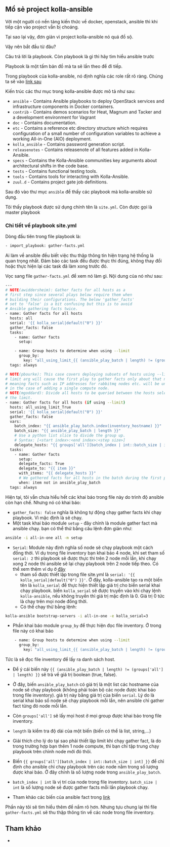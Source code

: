 ## Mổ sẻ project kolla-ansible

Với một người có nền tảng kiến thức về docker, openstack, ansible thì khi tiếp cận vào project vẫn bị choáng.

Tại sao lại vậy, đơn giản vì project kolla-ansible nó quá đồ sộ.

Vậy nên bắt đầu từ đâu?

Câu trả lời là playbook. Còn playbook là gì thì hãy tìm hiểu ansible trước

Playbook là một tấm bản đồ mà ta sẽ lần theo để đi tiếp. 

Trong playbook của kolla-ansible, nó định nghĩa các role rất rõ ràng. Chúng ta sẽ vào [link sau](https://opendev.org/openstack/kolla-ansible)

Kiến trúc các thư mục trong kolla-ansible được mô tả như sau:

- `ansible` - Contains Ansible playbooks to deploy OpenStack services and infrastructure components in Docker containers.
- `contrib` - Contains demos scenarios for Heat, Magnum and Tacker and a development environment for Vagrant
- `doc` - Contains documentation.
- `etc` - Contains a reference etc directory structure which requires configuration of a small number of configuration variables to achieve a working All-in-One (AIO) deployment.
- `kolla_ansible` - Contains password generation script.
- `releasenotes` - Contains releasenote of all features added in Kolla-Ansible.
- `specs` - Contains the Kolla-Ansible communities key arguments about architectural shifts in the code base.
- `tests` - Contains functional testing tools.
- `tools` - Contains tools for interacting with Kolla-Ansible.
- `zuul.d` - Contains project gate job definitions.

Sau đó vào thư mục `ansible` để thấy các playbook mà kolla-ansible sử dụng. 

Tôi thấy playbook được sử dụng chính tên là `site.yml`. Còn được gọi là master playbook

### Chi tiết về playbook site.yml

Dòng đầu tiên trong file playbook là:
```sh
- import_playbook: gather-facts.yml
```

Ai làm về ansible đều biết việc thu thập thông tin hiện trạng hệ thống là quan trọng nhất. Đảm bảo các task đều được thực thi đúng, không thay đổi hoặc thực hiện lại các task đã làm xong trước đó.

Vọc sang file `gather-facts.yml` để xem nó làm gì. Nội dung của nó như sau:
```sh
---
# NOTE(awiddersheim): Gather facts for all hosts as a
# first step since several plays below require them when
# building their configurations. The below 'gather_facts'
# set to 'false' is a bit confusing but this is to avoid
# Ansible gathering facts twice.
- name: Gather facts for all hosts
  hosts: all
  serial: '{{ kolla_serial|default("0") }}'
  gather_facts: false
  tasks:
    - name: Gather facts
      setup:

    - name: Group hosts to determine when using --limit
      group_by:
        key: "all_using_limit_{{ (ansible_play_batch | length) != (groups['all'] | length) }}"
  tags: always

# NOTE(pbourke): This case covers deploying subsets of hosts using --limit. The
# limit arg will cause the first play to gather facts only about that node,
# meaning facts such as IP addresses for rabbitmq nodes etc. will be undefined
# in the case of adding a single compute node.
# NOTE(mgoddard): Divide all hosts to be queried between the hosts selected via
# the limit.
- name: Gather facts for all hosts (if using --limit)
  hosts: all_using_limit_True
  serial: '{{ kolla_serial|default("0") }}'
  gather_facts: false
  vars:
    batch_index: "{{ ansible_play_batch.index(inventory_hostname) }}"
    batch_size: "{{ ansible_play_batch | length }}"
    # Use a python list slice to divide the group up.
    # Syntax: [<start index>:<end index>:<step size>]
    delegate_hosts: "{{ groups['all'][batch_index | int::batch_size | int] }}"
  tasks:
    - name: Gather facts
      setup:
      delegate_facts: True
      delegate_to: "{{ item }}"
      with_items: "{{ delegate_hosts }}"
      # We gathered facts for all hosts in the batch during the first play.
      when: item not in ansible_play_batch
  tags: always
```

Hiện tại, tôi vẫn chưa hiểu hết các khai báo trong file này do trình độ ansible còn hạn chế. Nhưng nó có khai báo:

- `gather_facts: false` nghĩa là không tự động chạy gather facts khi chạy playbook. Vì mặc định là sẽ chạy.
- Một task khai báo module `setup` - đây chính là module gather fact mà ansible chạy. bạn có thể thử bằng câu lệnh đơn giản như:
```sh
ansible -i all-in-one all -m setup
```

- `Serial`: Module này định nghĩa số node sẽ chạy playbook một cách đồng thời. Ví dụ trong file inventory bạn khai báo 4 node, khi set tham số `serial: 2` thì playbook sẽ được thực thi trên 2 node mỗi lần, khi chạy xong 2 node thì ansible sẽ lại chạy playbook trên 2 node tiếp theo. Có thể xem thêm ví dụ ở [đây](https://stackoverflow.com/questions/50026802/override-ansible-playbook-serial-from-command-line)
	- tham số được thiết lập trong file site.yml là `serial: '{{ kolla_serial|default("0") }}'`. Ở đây, kolla-ansible tạo ra một biến tên là `kolla_serial` để thực hiện thiết lập giá trị cho biến serial khai chạy playbook. biến `kolla_serial` sẽ được truyền vào khi chạy lệnh `kolla-ansible`, nếu không truyền thì giá trị mặc định là 0. Giá trị 0 tức là chạy trên mọi node đồng thời.
	- Có thể chạy thử bằng lệnh:
```sh
kolla-ansible bootstrap-servers -i all-in-one -e kolla_serial=3
```

- Phần khai báo module `group_by` để thực hiện đọc file inventory. Ở trong file này có khai báo
```sh
    - name: Group hosts to determine when using --limit
      group_by:
        key: "all_using_limit_{{ (ansible_play_batch | length) != (groups['all'] | length) }}"
```
Tức là sẽ đọc file inventory để lấy ra danh sách host.

- Để ý cái biến này `{{ (ansible_play_batch | length) != (groups['all'] | length) }}` sẽ trả về giá trị boolean (true, false).
- Ở đây, biến `ansible_play_batch` có giá trị là một list các hostname của node sẽ chạy playbook (không phải toàn bộ các node được khai báo trong file inventory). giá trị này bằng giá trị của biến `serial`. Lý do là serial khai báo số node sẽ chạy playbook mỗi lần, nên ansible chỉ gather fact từng đó node mỗi lần.
- Còn `groups['all']` sẽ lấy mọi host ở mọi group được khai báo trong file inventory.
- `length` là kiểm tra độ dài của một biến (biến có thể là list, string,...)
- Giải thích cho lý do tại sao phải thiết lập limit khi chạy gather fact, là do trong trường hợp bạn thêm 1 node compute, thì bạn chỉ tập trung chạy playbook trên chỉnh node mới đó thôi.
- Biến `{{ groups['all'][batch_index | int::batch_size | int] }}` để chỉ định cho ansible chỉ chạy playbook trên các node nằm trong số lượng được khai báo. Ở đây chính là số lượng node trong `ansible_play_batch`. 
- `batch_index | int` là vị trí của node trong file inventory. `batch_size | int` là số lượng node sẽ được gather facts mỗi lần playbook chạy.

- Tham khảo các biến của ansible fact trong [link](https://docs.ansible.com/ansible/latest/reference_appendices/special_variables.html)
	
Phần này tôi sẽ tìm hiểu thêm để nắm rõ hơn. Nhưng tựu chung lại thì file `gather-facts.yml` sẽ thu thập thông tin về các node trong file inventory.
	




## Tham khảo

- 

